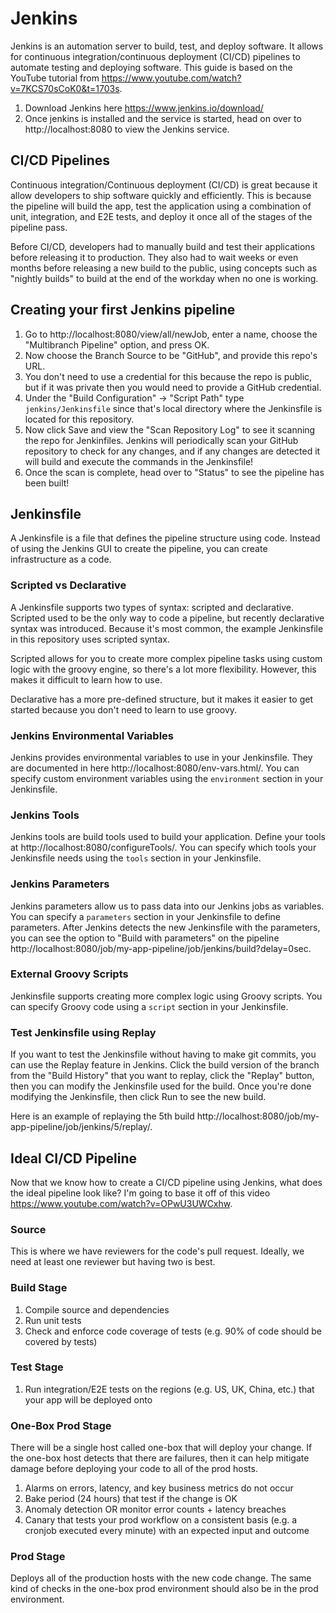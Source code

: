 # Jenkins
Jenkins is an automation server to build, test, and deploy software. It allows for continuous integration/continuous deployment (CI/CD) pipelines to automate testing and deploying software. This guide is based on the YouTube tutorial from https://www.youtube.com/watch?v=7KCS70sCoK0&t=1703s.

1. Download Jenkins here https://www.jenkins.io/download/  
2. Once jenkins is installed and the service is started, head on over to http://localhost:8080 to view the Jenkins service.

## CI/CD Pipelines
Continuous integration/Continuous deployment (CI/CD) is great because it allow developers to ship software quickly and efficiently. This is because the pipeline will build the app, test the application using a combination of unit, integration, and E2E tests, and deploy it once all of the stages of the pipeline pass.

Before CI/CD, developers had to manually build and test their applications before releasing it to production. They also had to wait weeks or even months before releasing a new build to the public, using concepts such as "nightly builds" to build at the end of the workday when no one is working.

## Creating your first Jenkins pipeline
1. Go to http://localhost:8080/view/all/newJob, enter a name, choose the "Multibranch Pipeline" option, and press OK.  
2. Now choose the Branch Source to be "GitHub", and provide this repo's URL.
3. You don't need to use a credential for this because the repo is public, but if it was private then you would need to provide a GitHub credential.
4. Under the "Build Configuration" -> "Script Path" type `jenkins/Jenkinsfile` since that's local directory where the Jenkinsfile is located for this repository.
5. Now click Save and view the "Scan Repository Log" to see it scanning the repo for Jenkinfiles. Jenkins will periodically scan your GitHub repository to check for any changes, and if any changes are detected it will build and execute the commands in the Jenkinsfile!
6. Once the scan is complete, head over to "Status" to see the pipeline has been built!

## Jenkinsfile
A Jenkinsfile is a file that defines the pipeline structure using code. Instead of using the Jenkins GUI to create the pipeline, you can create infrastructure as a code.

### Scripted vs Declarative
A Jenkinsfile supports two types of syntax: scripted and declarative. Scripted used to be the only way to code a pipeline, but recently declarative syntax was introduced. Because it's most common, the example Jenkinsfile in this repository uses scripted syntax.

Scripted allows for you to create more complex pipeline tasks using custom logic with the groovy engine, so there's a lot more flexibility. However, this makes it difficult to learn how to use.

Declarative has a more pre-defined structure, but it makes it easier to get started because you don't need to learn to use groovy.

### Jenkins Environmental Variables
Jenkins provides environmental variables to use in your Jenkinsfile. They are documented in here http://localhost:8080/env-vars.html/. You can specify custom environment variables using the `environment` section in your Jenkinsfile.

### Jenkins Tools
Jenkins tools are build tools used to build your application. Define your tools at http://localhost:8080/configureTools/. You can specify which tools your Jenkinsfile needs using the `tools` section in your Jenkinsfile.

### Jenkins Parameters
Jenkins parameters allow us to pass data into our Jenkins jobs as variables. You can specify a `parameters` section in your Jenkinsfile to define parameters. After Jenkins detects the new Jenkinsfile with the parameters, you can see the option to "Build with parameters" on the pipeline http://localhost:8080/job/my-app-pipeline/job/jenkins/build?delay=0sec.

### External Groovy Scripts
Jenkinsfile supports creating more complex logic using Groovy scripts. You can specify Groovy code using a `script` section in your Jenkinsfile.

### Test Jenkinsfile using Replay
If you want to test the Jenkinsfile without having to make git commits, you can use the Replay feature in Jenkins. Click the build version of the branch from the "Build History" that you want to replay, click the "Replay" button, then you can modify the Jenkinsfile used for the build. Once you're done modifying the Jenkinsfile, then click Run to see the new build.

Here is an example of replaying the 5th build http://localhost:8080/job/my-app-pipeline/job/jenkins/5/replay/.

## Ideal CI/CD Pipeline
Now that we know how to create a CI/CD pipeline using Jenkins, what does the ideal pipeline look like? I'm going to base it off of this video https://www.youtube.com/watch?v=OPwU3UWCxhw.

### Source
This is where we have reviewers for the code's pull request. Ideally, we need at least one reviewer but having two is best.

### Build Stage
1. Compile source and dependencies
2. Run unit tests
3. Check and enforce code coverage of tests (e.g. 90% of code should be covered by tests)

### Test Stage
1. Run integration/E2E tests on the regions (e.g. US, UK, China, etc.) that your app will be deployed onto

### One-Box Prod Stage
There will be a single host called one-box that will deploy your change. If the one-box host detects that there are failures, then it can help mitigate damage before deploying your code to all of the prod hosts.

1. Alarms on errors, latency, and key business metrics do not occur
2. Bake period (24 hours) that test if the change is OK
3. Anomaly detection OR monitor error counts + latency breaches
4. Canary that tests your prod workflow on a consistent basis (e.g. a cronjob executed every minute) with an expected input and outcome

### Prod Stage
Deploys all of the production hosts with the new code change. The same kind of checks in the one-box prod environment should also be in the prod environment.